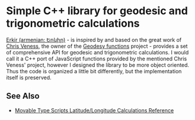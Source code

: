 # Simple C++ library for geodesic and trigonometric calculations

[Erkir (armenian: Երկիր)](https://github.com/vahancho/erkir) - is inspired by and based on the great work of [Chris Veness](https://github.com/chrisveness), the owner of the [Geodesy functions](https://github.com/chrisveness/geodesy) project - provides a set of comprehensive API for geodesic and trigonometric calculations. I would call it a C++ port of JavaScript functions provided by the mentioned Chris Veness' project, however I designed the library to be more object oriented. Thus the code is organized a little bit differently, but the implementation itself is preserved.

## See Also

* [Movable Type Scripts Latitude/Longitude Calculations Reference](http://www.movable-type.co.uk/scripts/latlong.html)

<meta name="google-site-verification" content="DMWJsN76bXgQtV1Pk5A44lDWHBA0hURo0Wkx8WLhSN8" />

